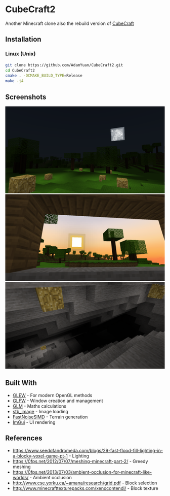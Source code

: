 # CubeCraft2
Another Minecraft clone also the rebuild version of [CubeCraft](https://github.com/AdamYuan/CubeCraft)

## Installation
### Linux (Unix)
```bash
git clone https://github.com/AdamYuan/CubeCraft2.git
cd CubeCraft2
cmake . -DCMAKE_BUILD_TYPE=Release
make -j4
```

## Screenshots
![alt text](https://raw.githubusercontent.com/AdamYuan/CubeCraft2/master/screenshots/1.png)
![alt text](https://raw.githubusercontent.com/AdamYuan/CubeCraft2/master/screenshots/2.png)
![alt text](https://raw.githubusercontent.com/AdamYuan/CubeCraft2/master/screenshots/3.png)

## Built With
* [GLEW](http://glew.sourceforge.net/) - For modern OpenGL methods
* [GLFW](http://www.glfw.org/) - Window creation and management
* [GLM](https://glm.g-truc.net/) - Maths calculations
* [stb_image](https://github.com/nothings/stb/blob/master/stb_image.h) - Image loading
* [FastNoiseSIMD](https://github.com/Auburns/FastNoiseSIMD) - Terrain generation
* [ImGui](https://github.com/ocornut/imgui) - UI rendering

## References
* https://www.seedofandromeda.com/blogs/29-fast-flood-fill-lighting-in-a-blocky-voxel-game-pt-1 - Lighting
* https://0fps.net/2012/07/07/meshing-minecraft-part-2/ - Greedy meshing
* https://0fps.net/2013/07/03/ambient-occlusion-for-minecraft-like-worlds/ - Ambient occlusion
* http://www.cse.yorku.ca/~amana/research/grid.pdf - Block selection
* http://www.minecrafttexturepacks.com/xenocontendi/ - Block texture
